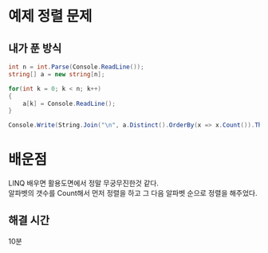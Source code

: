 # 예제 정렬 문제

## 내가 푼 방식
``` cs
int n = int.Parse(Console.ReadLine());
string[] a = new string[n];

for(int k = 0; k < n; k++)
{
    a[k] = Console.ReadLine();   
}

Console.Write(String.Join("\n", a.Distinct().OrderBy(x => x.Count()).ThenBy(x => x)));
```

# 배운점
LINQ 배우면 활용도면에서 정말 무궁무진한것 같다.  
알파벳의 갯수를 Count해서 먼저 정렬을 하고 그 다음 알파벳 순으로 정렬을 해주었다.  

## 해결 시간
10분  
